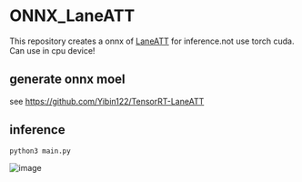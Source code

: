 # ONNX_LaneATT
This repository creates a onnx of [LaneATT](https://github.com/lucastabelini/LaneATT) for inference.not use torch cuda.
Can use in cpu device!
## generate onnx moel
see https://github.com/Yibin122/TensorRT-LaneATT
## inference 
```python
python3 main.py
```
![image](https://github.com/huashui-gif/ONNX_LaneATT/blob/main/out.jpg)

